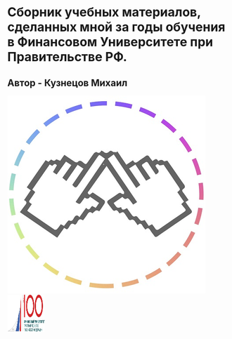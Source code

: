 # Сборник учебных материалов, сделанных мной за годы обучения в Финансовом Университете при Правительстве РФ.
## Автор - Кузнецов Михаил 
<img src=https://github.com/Karambasss/Finashka/blob/master/images/pimage.jpg/>     <img src=https://github.com/Karambasss/Finashka/blob/master/images/mainmage.jpg width="85" height="85"/>

